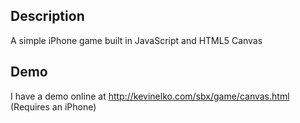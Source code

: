 Description
-----------
A simple iPhone game built in JavaScript and HTML5 Canvas

Demo
----
I have a demo online at http://kevinelko.com/sbx/game/canvas.html
(Requires an iPhone)